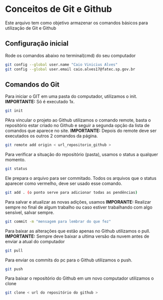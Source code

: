 # Conceitos de Git e Github
Este arquivo tem como objetivo armazenar os comandos básicos para utilização de Git e Github

## Configuração inicial 
Rode os comandos abaixo no terminal(cmd) do seu computador
```bash 
git config --global user.name "Caio Vinicius Alves"
git config --global user.email caio.alves17@fatec.sp.gov.br
```

## Comandos do Git
Para iniciar o GIT em uma pasta do computador, utilizamos o init.
**IMPORTANTE:** Só é executado 1x.
```bash
git init
```

PAra vincular o projeto ao Github utilizamos o comando remote, basta o repositório estar criado no Github e seguir a segunda opção da lista de comandos que aparece no site.
**IMPORTANTE:** Depois do remote deve ser executados os outros 2 comandos da página.
```bash
git remote add origin < url_repositorio_github >
```



Para verificar a situação do repositório (pasta), usamos o status a qualquer momento.
```bash
git status
```

Ele prepara o arquivo para ser commitado. Todos os arquivos que o status aparecer como vermelho, deve ser usado esse comando.
```bash
git add . (o ponto serve para adicionar todas as pendências)
```

Para salvar e atualizar as novas adições, usamos
**IMPORANTE:** Realizar sempre no final de algum trabalho ou caso estiver trabalhando com algo sensível, salvar sempre.
```bash
git commit -m "mensagem para lembrar do que fez"
```

Para baixar as alterações que estão apenas no Github utilizamos o pull.
**IMPORTANTE:** Sempre deve baixar a ultima versão da nuvem antes de enviar a atual do computador
```bash
git pull
```

Para enviar os commits do pc para o Github utilizamos o push.
```bash
git push
```

Para baixar o repositório do Github em um novo computador utilizamos o clone
```bash
git clone < url do repositório do github > 
```
